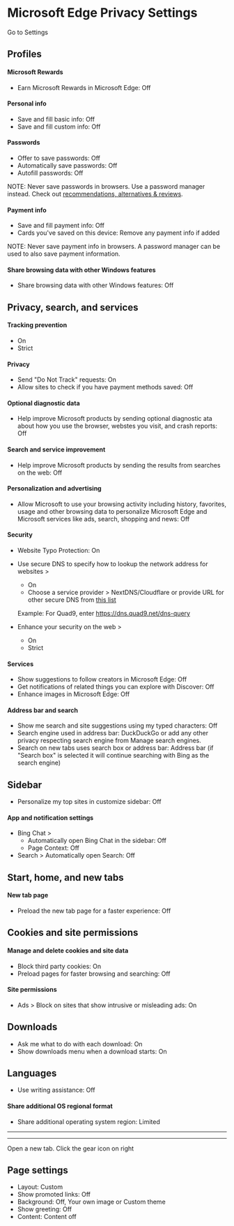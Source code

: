 # Microsoft Edge Privacy Settings

Go to Settings



## Profiles

#### Microsoft Rewards
- Earn Microsoft Rewards in Microsoft Edge: Off

#### Personal info
- Save and fill basic info: Off
- Save and fill custom info: Off

#### Passwords
- Offer to save passwords: Off
- Automatically save passwords: Off
- Autofill passwords: Off

NOTE: Never save passwords in browsers. Use a password manager instead. Check out [recommendations, alternatives & reviews](https://github.com/the-weird-aquarian/privacy-settings#recommendations-alternatives--reviews).

#### Payment info
- Save and fill payment info: Off
- Cards you've saved on this device: Remove any payment info if added

NOTE: Never save payment info in browsers. A password manager can be used to also save payment information.

#### Share browsing data with other Windows features
- Share browsing data with other Windows features: Off



## Privacy, search, and services

#### Tracking prevention
- On
- Strict

#### Privacy
- Send "Do Not Track" requests: On
- Allow sites to check if you have payment methods saved: Off

#### Optional diagnostic data
- Help improve Microsoft products by sending optional diagnostic ata about how you use the browser, webstes you visit, and crash reports: Off

#### Search and service improvement
- Help improve Microsoft products by sending the results from searches on the web: Off

#### Personalization and advertising
- Allow Microsoft to use your browsing activity including history, favorites, usage and other browsing data to personalize Microsoft Edge and Microsoft services like ads, search, shopping and news: Off


#### Security
- Website Typo Protection: On
- Use secure DNS to specify how to lookup the network address for websites >
  - On
  - Choose a service provider > NextDNS/Cloudflare or provide URL for other secure DNS from [this list](https://www.privacyguides.org/dns/)

  Example: For Quad9, enter https://dns.quad9.net/dns-query

- Enhance your security on the web >
  - On
  - Strict


#### Services
- Show suggestions to follow creators in Microsoft Edge: Off
- Get notifications of related things you can explore with Discover: Off
- Enhance images in Microsoft Edge: Off

#### Address bar and search
- Show me search and site suggestions using my typed characters: Off
- Search engine used in address bar: DuckDuckGo or add any other privacy respecting search engine from Manage search engines.
- Search on new tabs uses search box or address bar: Address bar (if "Search box" is selected it will continue searching with Bing as the search engine)



## Sidebar
- Personalize my top sites in customize sidebar: Off

#### App and notification settings
- Bing Chat >
  - Automatically open Bing Chat in the sidebar: Off
  - Page Context: Off
- Search > Automatically open Search: Off



## Start, home, and new tabs

#### New tab page
- Preload the new tab page for a faster experience: Off



## Cookies and site permissions

#### Manage and delete cookies and site data
- Block third party cookies: On
- Preload pages for faster browsing and searching: Off

#### Site permissions
- Ads > Block on sites that show intrusive or misleading ads: On



## Downloads
- Ask me what to do with each download: On
- Show downloads menu when a download starts: On



## Languages
- Use writing assistance: Off

#### Share additional OS regional format
- Share additional operating system region: Limited


---
---


Open a new tab. Click the gear icon on right

## Page settings
- Layout: Custom
- Show promoted links: Off
- Background: Off, Your own image or Custom theme
- Show greeting: Off
- Content: Content off